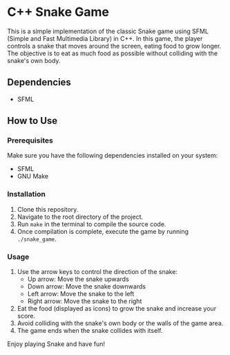 # C++ Snake Game

This is a simple implementation of the classic Snake game using SFML (Simple and Fast Multimedia Library) in C++. In this game, the player controls a snake that moves around the screen, eating food to grow longer. The objective is to eat as much food as possible without colliding with the snake's own body.

## Dependencies

- SFML

## How to Use

### Prerequisites

Make sure you have the following dependencies installed on your system:

- SFML
- GNU Make

### Installation

1. Clone this repository.
2. Navigate to the root directory of the project.
3. Run `make` in the terminal to compile the source code.
4. Once compilation is complete, execute the game by running `./snake_game`.

### Usage

1. Use the arrow keys to control the direction of the snake:
   - Up arrow: Move the snake upwards
   - Down arrow: Move the snake downwards
   - Left arrow: Move the snake to the left
   - Right arrow: Move the snake to the right
2. Eat the food (displayed as icons) to grow the snake and increase your score.
3. Avoid colliding with the snake's own body or the walls of the game area.
4. The game ends when the snake collides with itself.

Enjoy playing Snake and have fun!

